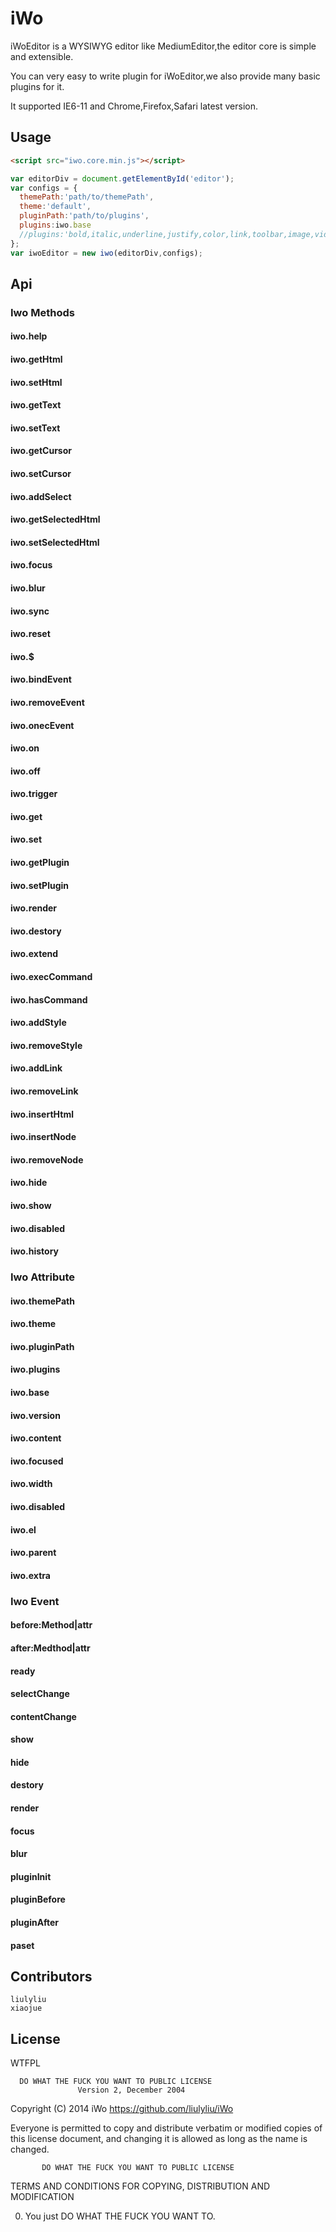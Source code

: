 iWo
===

iWoEditor is a WYSIWYG editor like MediumEditor,the editor core is simple and extensible.

You can very easy to write plugin for iWoEditor,we also provide many basic plugins for it.

It supported IE6-11 and Chrome,Firefox,Safari latest version.

## Usage

```html
<script src="iwo.core.min.js"></script>
```

```javascript
var editorDiv = document.getElementById('editor');
var configs = {
  themePath:'path/to/themePath',
  theme:'default',
  pluginPath:'path/to/plugins',
  plugins:iwo.base
  //plugins:'bold,italic,underline,justify,color,link,toolbar,image,video,music,http://my.domain/path/to/someplugin.js'
};
var iwoEditor = new iwo(editorDiv,configs);
```

## Api

### Iwo Methods

#### iwo.help
#### iwo.getHtml
#### iwo.setHtml
#### iwo.getText
#### iwo.setText
#### iwo.getCursor
#### iwo.setCursor
#### iwo.addSelect
#### iwo.getSelectedHtml
#### iwo.setSelectedHtml
#### iwo.focus
#### iwo.blur
#### iwo.sync
#### iwo.reset
#### iwo.$
#### iwo.bindEvent
#### iwo.removeEvent
#### iwo.onecEvent
#### iwo.on
#### iwo.off
#### iwo.trigger
#### iwo.get
#### iwo.set
#### iwo.getPlugin
#### iwo.setPlugin
#### iwo.render
#### iwo.destory
#### iwo.extend
#### iwo.execCommand
#### iwo.hasCommand
#### iwo.addStyle
#### iwo.removeStyle
#### iwo.addLink
#### iwo.removeLink
#### iwo.insertHtml
#### iwo.insertNode
#### iwo.removeNode
#### iwo.hide
#### iwo.show
#### iwo.disabled
#### iwo.history

### Iwo Attribute

#### iwo.themePath
#### iwo.theme
#### iwo.pluginPath
#### iwo.plugins
#### iwo.base
#### iwo.version
#### iwo.content
#### iwo.focused
#### iwo.width
#### iwo.disabled
#### iwo.el
#### iwo.parent
#### iwo.extra

### Iwo Event

#### before:Method|attr
#### after:Medthod|attr
#### ready
#### selectChange
#### contentChange
#### show
#### hide
#### destory
#### render
#### focus
#### blur
#### pluginInit
#### pluginBefore
#### pluginAfter
#### paset

## Contributors

```
liulyliu
xiaojue
```

## License

WTFPL

      DO WHAT THE FUCK YOU WANT TO PUBLIC LICENSE
                   Version 2, December 2004

Copyright (C) 2014 iWo <https://github.com/liulyliu/iWo>

Everyone is permitted to copy and distribute verbatim or modified
copies of this license document, and changing it is allowed as long
as the name is changed.

           DO WHAT THE FUCK YOU WANT TO PUBLIC LICENSE
  TERMS AND CONDITIONS FOR COPYING, DISTRIBUTION AND MODIFICATION

 0. You just DO WHAT THE FUCK YOU WANT TO.
